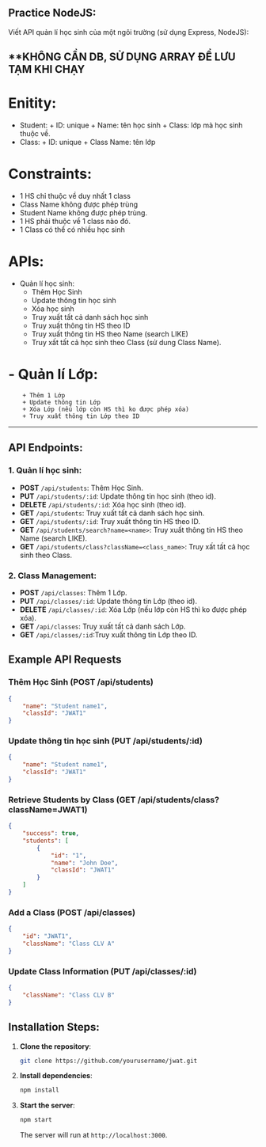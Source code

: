 ## Practice NodeJS:

Viết API quản lí học sinh của một ngôi trường (sử dụng Express, NodeJS):

## \*\*KHÔNG CẦN DB, SỬ DỤNG ARRAY ĐỂ LƯU TẠM KHI CHẠY

# Enitity:

-   Student: + ID: unique + Name: tên học sinh + Class: lớp mà học sinh thuộc về.
-   Class: + ID: unique + Class Name: tên lớp

# Constraints:

-   1 HS chỉ thuộc về duy nhất 1 class
-   Class Name không được phép trùng
-   Student Name không được phép trùng.
-   1 HS phải thuộc về 1 class nào đó.
-   1 Class có thể có nhiều học sinh

# APIs:

-   Quản lí học sinh:
    -   Thêm Học Sinh
    -   Update thông tin học sinh
    -   Xóa học sinh
    -   Truy xuất tất cả danh sách học sinh
    -   Truy xuất thông tin HS theo ID
    -   Truy xuất thông tin HS theo Name (search LIKE)
    -   Truy xất tất cả học sinh theo Class (sử dung Class Name).

# - Quản lí Lớp:

        + Thêm 1 Lớp
        + Update thông tin Lớp
        + Xóa Lớp (nếu lớp còn HS thì ko được phép xóa)
        + Truy xuất thông tin Lớp theo ID

---

## API Endpoints:

### 1. Quản lí học sinh:

-   **POST** `/api/students`: Thêm Học Sinh.
-   **PUT** `/api/students/:id`: Update thông tin học sinh (theo id).
-   **DELETE** `/api/students/:id`: Xóa học sinh (theo id).
-   **GET** `/api/students`: Truy xuất tất cả danh sách học sinh.
-   **GET** `/api/students/:id`: Truy xuất thông tin HS theo ID.
-   **GET** `/api/students/search?name=<name>`: Truy xuất thông tin HS theo Name (search LIKE).
-   **GET** `/api/students/class?className=<class_name>`: Truy xất tất cả học sinh theo Class.

### 2. Class Management:

-   **POST** `/api/classes`: Thêm 1 Lớp.
-   **PUT** `/api/classes/:id`: Update thông tin Lớp (theo id).
-   **DELETE** `/api/classes/:id`: Xóa Lớp (nếu lớp còn HS thì ko được phép xóa).
-   **GET** `/api/classes`: Truy xuất tất cả danh sách Lớp.
-   **GET** `/api/classes/:id`:Truy xuất thông tin Lớp theo ID.

## Example API Requests

### Thêm Học Sinh (POST /api/students)

```json
{
    "name": "Student name1",
    "classId": "JWAT1"
}
```

### Update thông tin học sinh (PUT /api/students/:id)

```json
{
    "name": "Student name1",
    "classId": "JWAT1"
}
```

### Retrieve Students by Class (GET /api/students/class?className=JWAT1)

```json
{
    "success": true,
    "students": [
        {
            "id": "1",
            "name": "John Doe",
            "classId": "JWAT1"
        }
    ]
}
```

### Add a Class (POST /api/classes)

```json
{
    "id": "JWAT1",
    "className": "Class CLV A"
}
```

### Update Class Information (PUT /api/classes/:id)

```json
{
    "className": "Class CLV B"
}
```

## Installation Steps:

1. **Clone the repository**:

    ```bash
    git clone https://github.com/yourusername/jwat.git
    ```

2. **Install dependencies**:

    ```bash
    npm install
    ```

3. **Start the server**:

    ```bash
    npm start
    ```

    The server will run at `http://localhost:3000`.
